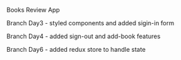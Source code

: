 Books Review App

Branch Day3 - styled components and added sigin-in form

Branch Day4 - added sign-out and add-book features

Branch Day6 - added redux store to handle state